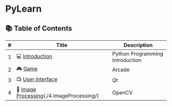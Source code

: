 # PyLearn


## 📚 Table of Contents

| # | Title                                       | Description                     |
| - | ------------------------------------------- | ------------------------------- |
| 1 | 💻 [Introduction](./Introduction/)        | Python Programming Introduction |
| 2 | 🎮 [Game](./Game/)                        | Arcade               |
| 3 | 📺 [User Interface](./UserInterface/)     | Qt                |
| 4 | 🎨 [Image Processing](./ImageProcessing/)(./4.ImageProcessing/) | OpenCV              |
